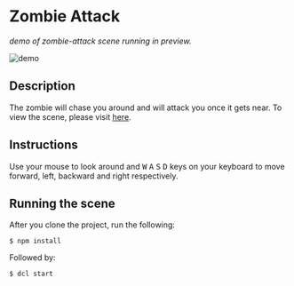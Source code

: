 # Zombie Attack
_demo of zombie-attack scene running in preview._

![demo](https://github.com/takJohn/zombie-attack/blob/master/screenshots/zombie-attack.gif)

## Description
The zombie will chase you around and will attack you once it gets near. To view the scene, please visit [here](https://zombie-attack.vercel.app/).

## Instructions
Use your mouse to look around and <kbd>W</kbd> <kbd>A</kbd> <kbd>S</kbd> <kbd>D</kbd> keys on your keyboard to move forward, left, backward and right respectively. 

## Running the scene
After you clone the project, run the following:

```
$ npm install
```

Followed by:

```
$ dcl start
```